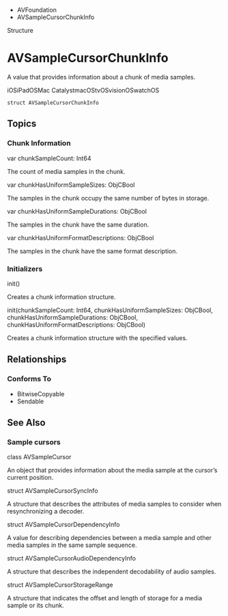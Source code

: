 

- AVFoundation
-  AVSampleCursorChunkInfo 

Structure

# AVSampleCursorChunkInfo

A value that provides information about a chunk of media samples.

iOSiPadOSMac CatalystmacOStvOSvisionOSwatchOS

``` source
struct AVSampleCursorChunkInfo
```

## Topics

### Chunk Information

var chunkSampleCount: Int64

The count of media samples in the chunk.

var chunkHasUniformSampleSizes: ObjCBool

The samples in the chunk occupy the same number of bytes in storage.

var chunkHasUniformSampleDurations: ObjCBool

The samples in the chunk have the same duration.

var chunkHasUniformFormatDescriptions: ObjCBool

The samples in the chunk have the same format description.

### Initializers

init()

Creates a chunk information structure.

init(chunkSampleCount: Int64, chunkHasUniformSampleSizes: ObjCBool, chunkHasUniformSampleDurations: ObjCBool, chunkHasUniformFormatDescriptions: ObjCBool)

Creates a chunk information structure with the specified values.

## Relationships

### Conforms To

- BitwiseCopyable
- Sendable

## See Also

### Sample cursors

class AVSampleCursor

An object that provides information about the media sample at the cursor’s current position.

struct AVSampleCursorSyncInfo

A structure that describes the attributes of media samples to consider when resynchronizing a decoder.

struct AVSampleCursorDependencyInfo

A value for describing dependencies between a media sample and other media samples in the same sample sequence.

struct AVSampleCursorAudioDependencyInfo

A structure that describes the independent decodability of audio samples.

struct AVSampleCursorStorageRange

A structure that indicates the offset and length of storage for a media sample or its chunk.

